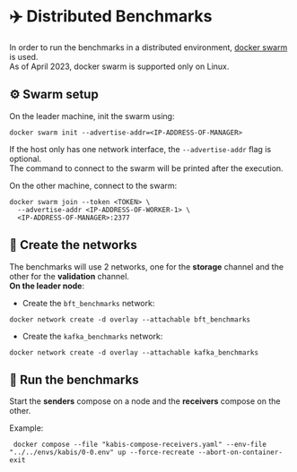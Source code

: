 # ✈️ Distributed Benchmarks
In order to run the benchmarks in a distributed environment, [docker swarm](https://docs.docker.com/engine/swarm/) is used.  
As of April 2023, docker swarm is supported only on Linux.

## ⚙️ Swarm setup
On the leader machine, init the swarm using:
```shell
docker swarm init --advertise-addr=<IP-ADDRESS-OF-MANAGER>
```
If the host only has one network interface, the `--advertise-addr` flag is optional.  
The command to connect to the swarm will be printed after the execution.


On the other machine, connect to the swarm:
```shell
docker swarm join --token <TOKEN> \
  --advertise-addr <IP-ADDRESS-OF-WORKER-1> \
  <IP-ADDRESS-OF-MANAGER>:2377
```

## 🚧 Create the networks
The benchmarks will use 2 networks, one for the **storage** channel and the other for the **validation** channel.   
**On the leader node**:
- Create the `bft_benchmarks` network: 
```shell
docker network create -d overlay --attachable bft_benchmarks
```
- Create the `kafka_benchmarks` network:
```shell
docker network create -d overlay --attachable kafka_benchmarks
```

## 🚀 Run the benchmarks
Start the **senders** compose on a node and the **receivers** compose on the other.

Example:
```shell
 docker compose --file "kabis-compose-receivers.yaml" --env-file "../../envs/kabis/0-0.env" up --force-recreate --abort-on-container-exit
```